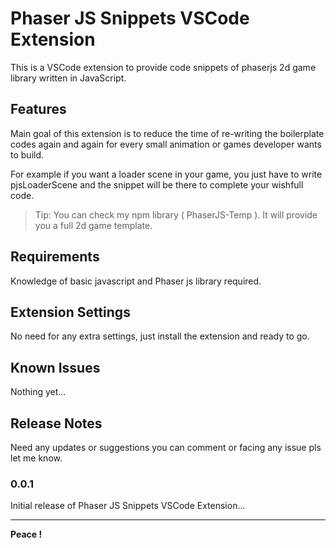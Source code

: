 # Phaser JS Snippets VSCode Extension

This is a VSCode extension to provide code snippets of phaserjs 2d game library written in JavaScript.

## Features

Main goal of this extension is to reduce the time of re-writing the boilerplate codes again and again for every small animation or games developer wants to build.

For example if you want a loader scene in your game, you just have to write pjsLoaderScene and the snippet will be there to complete your wishfull code.



<!-- \!\[feature X\]\(images/feature-x.png\) -->

> Tip: You can check my npm library ( PhaserJS-Temp ). It will provide you a full 2d game template.

## Requirements

Knowledge of basic javascript and Phaser js library required.

## Extension Settings

No need for any extra settings, just install the extension and ready to go.

## Known Issues

Nothing yet...

## Release Notes

Need any updates or suggestions you can comment or facing any issue pls let me know.

### 0.0.1

Initial release of Phaser JS Snippets VSCode Extension...

-----------------------------------------------------------------------------------------------------------

**Peace !** 
